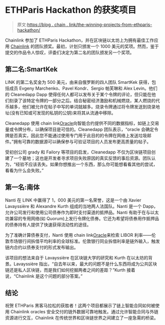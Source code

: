 # ETHParis Hackathon 的获奖项目

> 原文:[https://blog . chain . link/the-winning-projects-from-ethparis-hackathon/](https://blog.chain.link/the-winning-projects-from-ethparis-hackathon/)

Chainlink 参加了 ETHParis Hackathon，并在区块链以太坊上为拥有最佳工作应用 [Chainlink](https://chain.link/) 的团队颁奖。最初，计划只颁发一个 1000 美元的奖项。然而，鉴于提交的作品令人惊叹，评委们决定为第二名的团队颁发另一个奖项。

## 第二名:SmartKek

LINK 的第二名奖金为 500 美元，由来自俄罗斯的四人团队 SmartKek 获得，包括成员 Evgeny Marchenko、Pavel Kondr、Sergio 帕芙琳和 Alex Levin。他们的 Cleanedapp Dapp 使得任何人都可以发布关于某个令牌的评论，但只能在他们刻录了该特定令牌的一部分之后。结合秘密经济激励和机械燃烧，某人燃烧的代币越多，他们被允许在帖子中写的单词就越多。烧录令牌通过将令牌发送到烧录地址(没有已知或可发现的私钥的公钥)来将其从流通中移除。

Cleanedapp 使用 chain link[Oracle](https://chain.link/education/blockchain-oracles)向智能合约提供不同的数据指标，如链上交易量或令牌分布，以确保项目是可信的。Cleanedapp 团队表示，“oracle 会确定令牌是否真实，因此您不能通过使用专门用于此目的的令牌在网络上发送垃圾邮件。”拥有可靠的数据源可以确保参与可验证项目的人员发布更高质量的帖子。

受初创公司 grady 和 Failory 等项目的启发，Cleanedapp 不仅为区块链项目创建了一个墓地；这也是开发者寻求项目失败原因的真实反馈的事后资源。团队认为，“经验不应该丢失。如果你想推出一个东西，那么你可能想看看其他的尝试，看看为什么会失败。”

## 第一名:南体

Nanti 在 LINK 中赢得了 1，000 美元的第一名荣誉，这是一个由 Xavier Lavayssière 和 Alexandre Kurth 组成的当地两人法国队。Nanti 是一个 Dapp，允许公司发行和使用公司债券作为即时支付渠道的抵押品。Nanti 有助于在与以太坊兼容的专用网络(如 Quorum)上发行令牌化债券。它还为希望将债券用作抵押品的债券持有人提供了快速获得流动性的途径。

为了准确计算债券支付，Nanti 使用 chain link[Oracle](https://blog.chain.link/what-is-the-blockchain-oracle-problem/)来检索 LIBOR 利率——伦敦市场银行间拆借平均利率的全球标准。伦敦银行同业拆借利率是链外输入，触发链内合约以债券支付的形式发布输出。

该项目的想法来自于 Lavayssière 在区块链大学的研究和 Kurth 在以太坊的背景。Lavayssière 指出，“自去年以来，最大的问题不是什么东西将成为公共区块链还是私人区块链，而是我们如何挖掘两者之间的差距？”Kurth 接着说，“Chainlink 是这个问题的部分答案。”

## 结论

祝贺 ETHParis 黑客马拉松的获胜者！这两个项目都展示了链上智能合同如何被使用 Chainlink oracles 安全交付的链外数据可靠地触发。通过允许智能合同与外链资源进行交互，Chainlink 在传统世界和区块链世界之间建立了一座急需的桥梁。